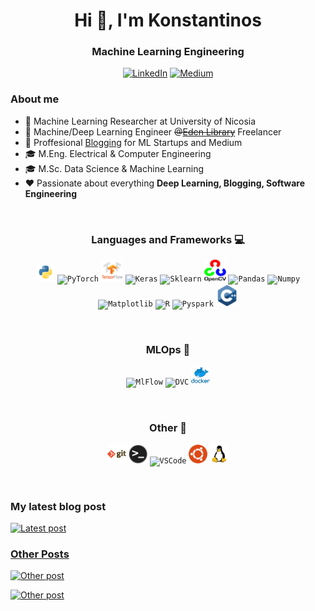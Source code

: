 <h1 align="center">Hi 👋, I'm Konstantinos</h1>
<h3 align="center">Machine Learning Engineering</h3>


<div align="center">

[![LinkedIn](https://img.shields.io/badge/linkedin-%230077B5.svg?&style=for-the-badge&logo=linkedin&logoColor=white)](https://www.linkedin.com/in/konstantinos-poulinakis-4554821a3/)
[![Medium](https://img.shields.io/badge/Medium-12100E?style=for-the-badge&logo=medium&logoColor=white)](https://medium.com/@poulinakis.kon)

<!--![visitors](https://visitor-badge.laobi.icu/badge?page_id=PoulinakisKonstantinos&right_color=%23486393)-->

</div>

### About me 
- 💼 Machine Learning Researcher at University of Nicosia
- 💼 Machine/Deep Learning Engineer  ~~@[Eden Library](https://edenlibrary.ai/eden-viewer)~~ Freelancer
- 💼 Proffesional [Blogging](https://github.com/Poulinakis-Konstantinos/Blogging-Journey) for ML Startups and Medium
- 🎓 M.Eng. Electrical & Computer Engineering 
- 🎓 M.Sc. Data Science & Machine Learning  
- :heart: Passionate about everything **Deep Learning, Blogging, Software Engineering**


<div align="center">

<br />

### Languages and Frameworks :computer:

<code><img height="30" title="Python3" src="https://raw.githubusercontent.com/github/explore/80688e429a7d4ef2fca1e82350fe8e3517d3494d/topics/python/python.png"></code>
<code><img height="15" title="PyTorch" src="https://github.com/valohai/ml-logos/blob/master/pytorch.svg"></code>
<code><img height="35" title="Tensorflow" src="https://raw.githubusercontent.com/github/explore/80688e429a7d4ef2fca1e82350fe8e3517d3494d/topics/tensorflow/tensorflow.png"></code>
<code><img height="35" title="Keras" src="https://github.com/valohai/ml-logos/blob/master/keras.svg"></code>
<code><img height="25" title="Sklearn" src="https://github.com/valohai/ml-logos/blob/master/scikit-learn.svg"></code>
<code><img height="35" title="OpenCV" src="https://raw.githubusercontent.com/github/explore/80688e429a7d4ef2fca1e82350fe8e3517d3494d/topics/opencv/opencv.png"></code>
<code><img height="35" title="Pandas" src="https://github.com/get-icon/geticon/raw/master/icons/pandas-icon.svg"></code>
<code><img height="30" title="Numpy" src="https://github.com/get-icon/geticon/raw/master/icons/numpy-icon.svg"></code>
<code><img height="20" title="Matplotlib" src="https://matplotlib.org/_static/logo2.svg"></code>
<code><img height="30" title="R" src="https://github.com/get-icon/geticon/raw/master/icons/r-lang.svg"></code>
<code><img height="30" title="Pyspark" src="https://github.com/valohai/ml-logos/blob/master/spark.svg"></code>
<code><img height="35" title="Python3" src="https://raw.githubusercontent.com/github/explore/80688e429a7d4ef2fca1e82350fe8e3517d3494d/topics/cpp/cpp.png"></code>

<br />

### MLOps :wrench:

<code><img height="30" title="MlFlow" src="https://img.shields.io/badge/mlflow-%23d9ead3.svg?style=for-the-badge&logo=numpy&logoColor=blue"></code>
<code><img height="30" title="DVC" src="https://img.shields.io/static/v1?style=for-the-badge&message=DVC&color=13ADC7&logo=DVC&logoColor=FFFFFF&label="></code>
<code><img height="30" title="Docker" src="https://raw.githubusercontent.com/github/explore/80688e429a7d4ef2fca1e82350fe8e3517d3494d/topics/docker/docker.png"></code>

<br />

### Other :wrench:

<code><img height="30" title="Git" src="https://raw.githubusercontent.com/github/explore/80688e429a7d4ef2fca1e82350fe8e3517d3494d/topics/git/git.png"></code>
<code><img height="30" title="Terminal" src="https://raw.githubusercontent.com/github/explore/80688e429a7d4ef2fca1e82350fe8e3517d3494d/topics/terminal/terminal.png"></code>
<code><img height="30" title="VSCode" src="https://github.com/get-icon/geticon/blob/master/icons/visual-studio-code.svg"></code>
<code><img height="30" title="Ubuntu" src="https://raw.githubusercontent.com/github/explore/80688e429a7d4ef2fca1e82350fe8e3517d3494d/topics/ubuntu/ubuntu.png"></code>
<code><img height="30" title="Linux" src="https://raw.githubusercontent.com/github/explore/80688e429a7d4ef2fca1e82350fe8e3517d3494d/topics/linux/linux.png"></code>

</div>
<br />


### My latest blog post

<a target="_blank" href="https://github-readme-medium-recent-article.vercel.app/medium/@poulinakis.kon/0"><img src="https://github-readme-medium-recent-article.vercel.app/medium/@poulinakis.kon/0" alt="Latest post"> 
  
### Other Posts
  
<a target="_blank" href="https://github-readme-medium-recent-article.vercel.app/medium/@poulinakis.kon/5"><img src="https://github-readme-medium-recent-article.vercel.app/medium/@poulinakis.kon/5" alt="Other post"> 
  
<a target="_blank" href="https://github-readme-medium-recent-article.vercel.app/medium/@poulinakis.kon/4"><img src="https://github-readme-medium-recent-article.vercel.app/medium/@poulinakis.kon/4" alt="Other post"> 

<!--![Anurag's GitHub stats](https://github-readme-stats.vercel.app/api?username=Poulinakis-Konstantinos&count_private=true&theme=merko)-->
